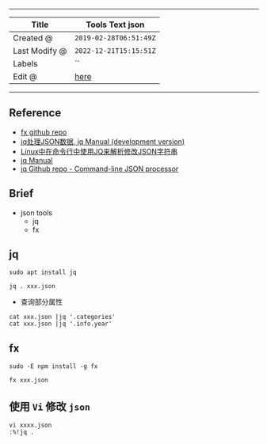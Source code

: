-----

| Title         | Tools Text json                                     |
| ------------- | --------------------------------------------------- |
| Created @     | `2019-02-28T06:51:49Z`                              |
| Last Modify @ | `2022-12-21T15:15:51Z`                              |
| Labels        | \`\`                                                |
| Edit @        | [here](https://github.com/junxnone/linux/issues/42) |

-----

## Reference

  - [fx github repo](https://github.com/antonmedv/fx)
  - [jq处理JSON数据, jq Manual (development
    version)](https://www.cnblogs.com/timxgb/p/6644914.html)
  - [Linux中在命令行中使用JQ来解析修改JSON字符串](https://www.jianshu.com/p/f50c87b7eaea)
  - [jq Manual](https://stedolan.github.io/jq/manual/)
  - [jq Github repo - Command-line JSON
    processor](https://github.com/stedolan/jq)

## Brief

  - json tools
      - jq
      - fx

## jq

    sudo apt install jq

    jq . xxx.json

  - 查询部分属性

<!-- end list -->

    cat xxx.json |jq '.categories'
    cat xxx.json |jq '.info.year'

## fx

    sudo -E npm install -g fx

    fx xxx.json

## 使用 `Vi` 修改 `json`

    vi xxxx.json
    :%!jq .
